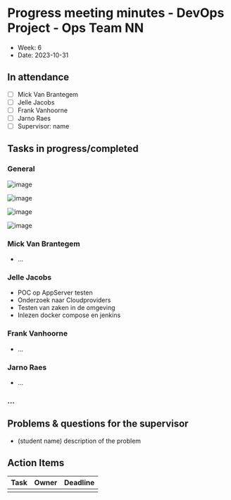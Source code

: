 # Progress meeting minutes - DevOps Project - Ops Team NN

- Week: 6
- Date: 2023-10-31

## In attendance

- [ ] Mick Van Brantegem
- [ ] Jelle Jacobs
- [ ] Frank Vanhoorne
- [ ] Jarno Raes
- [ ] Supervisor: name

## Tasks in progress/completed

### General
![image](https://github.com/HOGENTDevOpsPrj/devops-23-24-operations-t01/assets/58846357/fcd81faa-1d35-44c6-bc4f-69af67bf9141)

![image](https://github.com/HOGENTDevOpsPrj/devops-23-24-operations-t01/assets/58846357/33c6bbc5-c154-4e07-8394-23d61210535f)

![image](https://github.com/HOGENTDevOpsPrj/devops-23-24-operations-t01/assets/58846357/8c56cc83-5cc4-459b-a1f4-bc3edcb7c833)

![image](https://github.com/HOGENTDevOpsPrj/devops-23-24-operations-t01/assets/58846357/c8d6f751-81a5-406e-a025-9d82ec683b0c)



### Mick Van Brantegem

- ...

### Jelle Jacobs

- POC op AppServer testen
- Onderzoek naar Cloudproviders
- Testen van zaken in de omgeving
- Inlezen docker compose en jenkins

### Frank Vanhoorne

- ...

### Jarno Raes

- ...

### ...

## Problems & questions for the supervisor

- (student name) description of the problem

## Action Items

| Task | Owner | Deadline |
| :--- | :---- | :------- |
|      |       |          |
